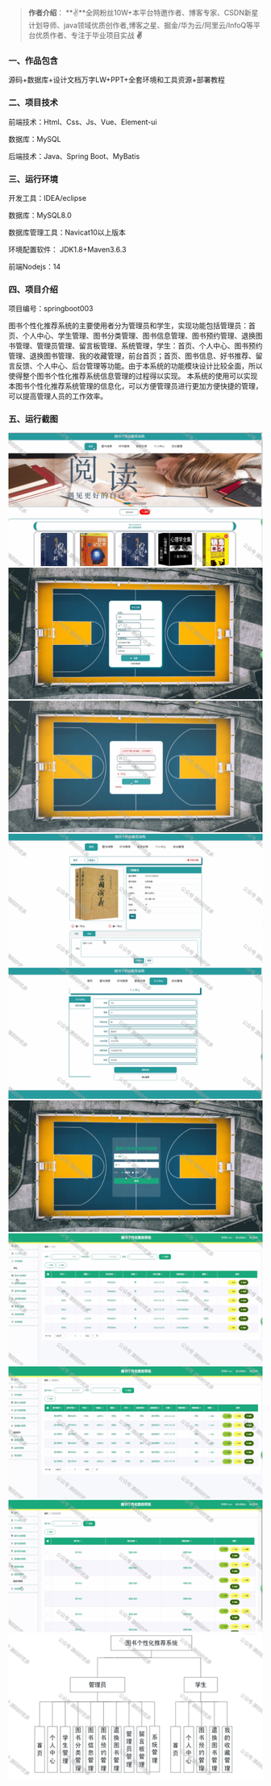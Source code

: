  

> **作者介绍**： **✌**全网粉丝10W+本平台特邀作者、博客专家、CSDN新星计划导师、java领域优质创作者,博客之星、掘金/华为云/阿里云/InfoQ等平台优质作者、专注于毕业项目实战 **✌**

  

### 一、作品包含

源码+数据库+设计文档万字LW+PPT+全套环境和工具资源+部署教程

### 二、项目技术

前端技术：Html、Css、Js、Vue、Element-ui

数据库：MySQL

后端技术：Java、Spring Boot、MyBatis

  

### 三、运行环境

开发工具：IDEA/eclipse

数据库：MySQL8.0

数据库管理工具：Navicat10以上版本

环境配置软件： JDK1.8+Maven3.6.3

前端Nodejs：14

  

### 四、项目介绍

项目编号：springboot003

图书个性化推荐系统的主要使用者分为管理员和学生，实现功能包括管理员：首页、个人中心、学生管理、图书分类管理、图书信息管理、图书预约管理、退换图书管理、管理员管理、留言板管理、系统管理，学生：首页、个人中心、图书预约管理、退换图书管理、我的收藏管理，前台首页；首页、图书信息、好书推荐、留言反馈、个人中心、后台管理等功能。由于本系统的功能模块设计比较全面，所以使得整个图书个性化推荐系统信息管理的过程得以实现。
本系统的使用可以实现本图书个性化推荐系统管理的信息化，可以方便管理员进行更加方便快捷的管理，可以提高管理人员的工作效率。

### 五、运行截图

![a3ae788c4426f5d22e495370c237bec2.jpeg](./1.png)
![a3ae788c4426f5d22e495370c237bec2.jpeg](./2.png)
![a3ae788c4426f5d22e495370c237bec2.jpeg](./3.png)
![a3ae788c4426f5d22e495370c237bec2.jpeg](./4.png)
![a3ae788c4426f5d22e495370c237bec2.jpeg](./5.png)
![a3ae788c4426f5d22e495370c237bec2.jpeg](./6.png)
![a3ae788c4426f5d22e495370c237bec2.jpeg](./7.png)
![a3ae788c4426f5d22e495370c237bec2.jpeg](./8.png)
![a3ae788c4426f5d22e495370c237bec2.jpeg](./9.png)
![a3ae788c4426f5d22e495370c237bec2.jpeg](./10.png)


  

